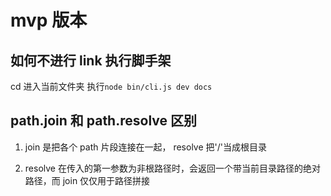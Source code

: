 # mvp 版本

## 如何不进行 link 执行脚手架

cd 进入当前文件夹
执行`node bin/cli.js dev docs`

## path.join 和 path.resolve 区别

1. join 是把各个 path 片段连接在一起， resolve 把'/'当成根目录

2. resolve 在传入的第一参数为非根路径时，会返回一个带当前目录路径的绝对路径，而 join 仅仅用于路径拼接

